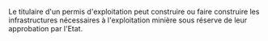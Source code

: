 Le titulaire d'un permis d'exploitation peut
construire ou faire construire les infrastructures nécessaires à
l'exploitation minière sous réserve de leur approbation par l'Etat.